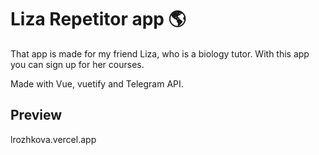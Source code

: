
# Liza Repetitor app 🌎
That app is made for my friend Liza, who is a biology tutor. With this app you can sign up for her courses.

Made with Vue, vuetify and Telegram API.




## Preview

lrozhkova.vercel.app
